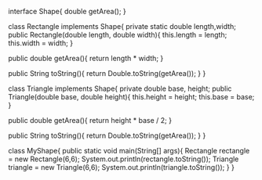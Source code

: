 interface Shape{
  double getArea();
}


class Rectangle implements Shape{
  private static double length,width;
  public Rectangle(double length, double width){
    this.length = length;
    this.width = width;
  }

  public double getArea(){
    return length * width;
  }

  public String toString(){
    return Double.toString(getArea());
  }
}


class Triangle implements Shape{
  private double base, height; 
  public Triangle(double base, double height){
    this.height = height;
    this.base = base;
  }

  public double getArea(){
    return height * base / 2;
  }

  public String toString(){
    return Double.toString(getArea());
  }
}


class MyShape{
  public static void main(String[] args){
    Rectangle rectangle = new Rectangle(6,6);
    System.out.println(rectangle.toString());
    Triangle triangle = new Triangle(6,6);
    System.out.println(triangle.toString());
  }
}
